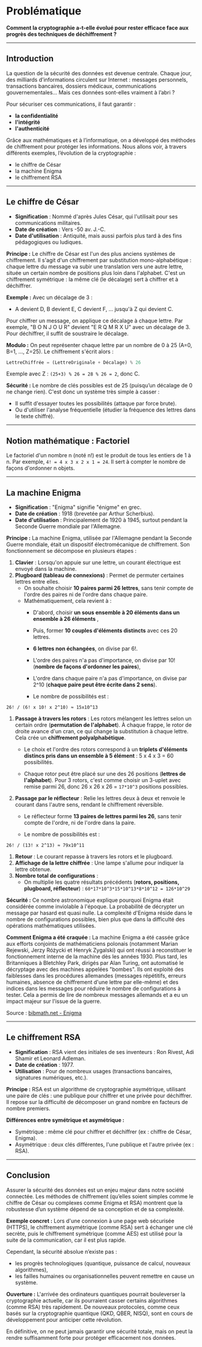 # Problématique

**Comment la cryptographie a-t-elle évolué pour rester efficace face aux progrès des techniques de déchiffrement ?**

---

## Introduction
La question de la sécurité des données est devenue centrale. Chaque jour, des milliards d’informations circulent sur Internet : messages personnels, transactions bancaires, dossiers médicaux, communications gouvernementales... Mais ces données sont-elles vraiment à l’abri ?

Pour sécuriser ces communications, il faut garantir :
- **la confidentialité**
- **l'intégrité**
- **l'authenticité**

Grâce aux mathématiques et à l’informatique, on a développé des méthodes de chiffrement pour protéger les informations. Nous allons voir, à travers différents exemples, l’évolution de la cryptographie :
- le chiffre de César
- la machine Enigma
- le chiffrement RSA

---

## Le chiffre de César
- **Signification** : Nommé d'après Jules César, qui l'utilisait pour ses communications militaires.
- **Date de création** : Vers -50 av. J.-C.
- **Date d'utilisation** : Antiquité, mais aussi parfois plus tard à des fins pédagogiques ou ludiques.

**Principe :**
Le chiffre de César est l'un des plus anciens systèmes de chiffrement. Il s'agit d'un chiffrement par substitution mono-alphabétique : chaque lettre du message va subir une translation vers une autre lettre, située un certain nombre de positions plus loin dans l'alphabet. C'est un chiffrement symétrique : la même clé (le décalage) sert à chiffrer et à déchiffrer.

**Exemple :**
Avec un décalage de 3 :
- A devient D, B devient E, C devient F, ... jusqu'à Z qui devient C.

Pour chiffrer un message, on applique ce décalage à chaque lettre. Par exemple, "B O N J O U R" devient "E R Q M R X U" avec un décalage de 3.
Pour déchiffrer, il suffit de soustraire le décalage.

**Modulo :**
On peut représenter chaque lettre par un nombre de 0 à 25 (A=0, B=1, ..., Z=25). Le chiffrement s'écrit alors :
```py
LettreChiffrée = (LettreOriginale + Décalage) % 26
```
Exemple avec Z : ``(25+3) % 26 = 28 % 26 = 2``, donc C.

**Sécurité :**
Le nombre de clés possibles est de 25 (puisqu’un décalage de 0 ne change rien). C'est donc un système très simple à casser :
- Il suffit d'essayer toutes les possibilités (attaque par force brute).
- Ou d'utiliser l'analyse fréquentielle (étudier la fréquence des lettres dans le texte chiffré).

---

## Notion mathématique : Factoriel
Le factoriel d'un nombre n (noté n!) est le produit de tous les entiers de 1 à n. Par exemple, ``4! = 4 x 3 x 2 x 1 = 24``. Il sert à compter le nombre de façons d'ordonner n objets.

---

## La machine Enigma
- **Signification** : "Enigma" signifie "énigme" en grec.
- **Date de création** : 1918 (brevetée par Arthur Scherbius).
- **Date d'utilisation** : Principalement de 1920 à 1945, surtout pendant la Seconde Guerre mondiale par l'Allemagne.

**Principe :**
La machine Enigma, utilisée par l'Allemagne pendant la Seconde Guerre mondiale, était un dispositif électromécanique de chiffrement. Son fonctionnement se décompose en plusieurs étapes :

1. **Clavier** : Lorsqu'on appuie sur une lettre, un courant électrique est envoyé dans la machine.
2. **Plugboard (tableau de connexions)** : Permet de permuter certaines lettres entre elles.
   - On souhaite choisir **10 paires parmi 26 lettres**, sans tenir compte de l'ordre des paires ni de l'ordre dans chaque paire.
   - Mathématiquement, cela revient à :
     - D'abord, choisir **un sous ensemble à 20 éléments dans un ensemble à 26 éléments** ,
     
     - Puis, former **10 couples d'éléments distincts** avec ces 20 lettres.
   
     - **6 lettres non échangées**, on divise par 6!.
     
     - L'ordre des paires n'a pas d'importance, on divise par 10! (**nombre de façons d'ordonner les paires**),
     
     - L'ordre dans chaque paire n'a pas d'importance, on divise par 2^10 (**chaque paire peut être écrite dans 2 sens**).
   
     - Le nombre de possibilités est :
```
26! / (6! x 10! x 2^10) ≈ 15x10^13
```
1. **Passage à travers les rotors** : Les rotors mélangent les lettres selon un certain ordre (**permutation de l'alphabet**). À chaque frappe, le rotor de droite avance d'un cran, ce qui change la substitution à chaque lettre. Cela crée un **chiffrement polyalphabétique**.
   - Le choix et l'ordre des rotors correspond à un **triplets d'éléments distincs pris dans un ensemble à 5 élément** : 5 x 4 x 3 = 60 possibilités.
  
   - Chaque rotor peut être placé sur une des 26 positions (**lettres de l'alphabet**). Pour 3 rotors, c'est comme choisir un 3-uplet avec remise parmi 26, donc 26 x 26 x 26 = ``17*10^3`` positions possibles.
   
2. **Passage par le réflecteur** : Relie les lettres deux à deux et renvoie le courant dans l'autre sens, rendant le chiffrement réversible.
   - Le réflecteur forme **13 paires de lettres parmi les 26**, sans tenir compte de l'ordre, ni de l'ordre dans la paire.
  
   - Le nombre de possibilités est :
```
26! / (13! x 2^13) ≈ 79x10^11
```
1. **Retour** : Le courant repasse à travers les rotors et le plugboard.
2. **Affichage de la lettre chiffrée** : Une lampe s'allume pour indiquer la lettre obtenue.
3. **Nombre total de configurations** :
   - On multiplie les quatre résultats précédents (**rotors, positions, plugboard, réflecteur**) :
```60*17*10^3*15*10^13*8*10^12 = 126*10^29```

**Sécurité :**
Ce nombre astronomique explique pourquoi Enigma était considérée comme inviolable à l'époque. La probabilité de décrypter un message par hasard est quasi nulle. La complexité d'Enigma réside dans le nombre de configurations possibles, bien plus que dans la difficulté des opérations mathématiques utilisées.

**Comment Enigma a été craquée :**
La machine Enigma a été cassée grâce aux efforts conjoints de mathématiciens polonais (notamment Marian Rejewski, Jerzy Różycki et Henryk Zygalski) qui ont réussi à reconstituer le fonctionnement interne de la machine dès les années 1930. Plus tard, les Britanniques à Bletchley Park, dirigés par Alan Turing, ont automatisé le décryptage avec des machines appelées "bombes". Ils ont exploité des faiblesses dans les procédures allemandes (messages répétitifs, erreurs humaines, absence de chiffrement d'une lettre par elle-même) et des indices dans les messages pour réduire le nombre de configurations à tester. Cela a permis de lire de nombreux messages allemands et a eu un impact majeur sur l'issue de la guerre.

Source : [bibmath.net - Enigma](https://www.bibmath.net/crypto/index.php?action=affiche&quoi=debvingt/enigmafonc)

---

## Le chiffrement RSA
- **Signification** : RSA vient des initiales de ses inventeurs : Ron Rivest, Adi Shamir et Leonard Adleman.
- **Date de création** : 1977.
- **Utilisation** : Pour de nombreux usages (transactions bancaires, signatures numériques, etc.).

**Principe :**
 RSA est un algorithme de cryptographie asymétrique, utilisant une paire de clés : une publique pour chiffrer et une privée pour déchiffrer. Il repose sur la difficulté de décomposer un grand nombre en facteurs de nombre premiers.
 
**Différences entre symétrique et asymétrique :**
- Symétrique : même clé pour chiffrer et déchiffrer (ex : chiffre de César, Enigma).
- Asymétrique : deux clés différentes, l'une publique et l'autre privée (ex : RSA).

---

## Conclusion
Assurer la sécurité des données est un enjeu majeur dans notre société connectée. Les méthodes de chiffrement (qu’elles soient simples comme le chiffre de César ou complexes comme Enigma et RSA) montrent que la robustesse d’un système dépend de sa conception et de sa complexité.

**Exemple concret :**
Lors d'une connexion à une page web sécurisée (HTTPS), le chiffrement asymétrique (comme RSA) sert à échanger une clé secrète, puis le chiffrement symétrique (comme AES) est utilisé pour la suite de la communication, car il est plus rapide.

Cependant, la sécurité absolue n’existe pas :
- les progrès technologiques (quantique, puissance de calcul, nouveaux algorithmes),
- les failles humaines ou organisationnelles
peuvent remettre en cause un système.

**Ouverture :**
L'arrivée des ordinateurs quantiques pourrait bouleverser la cryptographie actuelle, car ils pourraient casser certains algorithmes (comme RSA) très rapidement. De nouveaux protocoles, comme ceux basés sur la cryptographie quantique (QKD, QBER, NISQ), sont en cours de développement pour anticiper cette révolution.

En définitive, on ne peut jamais garantir une sécurité totale, mais on peut la rendre suffisamment forte pour protéger efficacement nos données.
